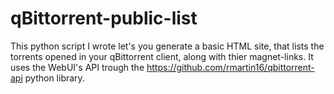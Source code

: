 # qBittorrent-public-list
This python script I wrote let's you generate a basic HTML site, that lists the torrents opened in your qBittorrent client, along with thier magnet-links. It uses the WebUI's API trough the https://github.com/rmartin16/qbittorrent-api python library.
